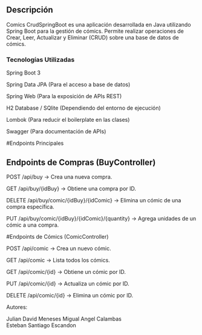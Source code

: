 
## Descripción

Comics CrudSpringBoot es una aplicación desarrollada en Java utilizando Spring Boot para la gestión de cómics. Permite realizar operaciones de Crear, Leer, Actualizar y Eliminar (CRUD) sobre una base de datos de cómics.

### Tecnologías Utilizadas


Spring Boot 3

Spring Data JPA (Para el acceso a base de datos)

Spring Web (Para la exposición de APIs REST)

H2 Database / SQlite (Dependiendo del entorno de ejecución)

Lombok (Para reducir el boilerplate en las clases)

Swagger (Para documentación de APIs)



#Endpoints Principales

## Endpoints de Compras (BuyController)

POST /api/buy → Crea una nueva compra.

GET /api/buy/{idBuy} → Obtiene una compra por ID.

DELETE /api/buy/comic/{idBuy}/{idComic} → Elimina un cómic de una compra específica.

PUT /api/buy/comic/{idBuy}/{idComic}/{quantity} → Agrega unidades de un cómic a una compra.

#Endpoints de Cómics (ComicController)

POST /api/comic → Crea un nuevo cómic.

GET /api/comic → Lista todos los cómics.

GET /api/comic/{id} → Obtiene un cómic por ID.

PUT /api/comic/{id} → Actualiza un cómic por ID.

DELETE /api/comic/{id} → Elimina un cómic por ID.

Autores:

Julian  David Meneses
Migual Angel Calambas  
Esteban Santiago Escandon 
